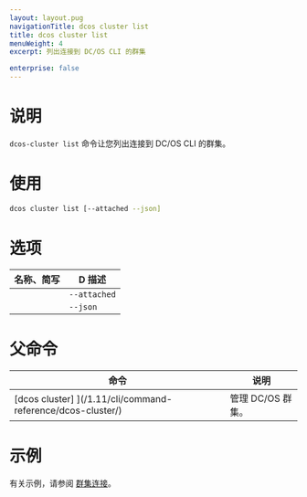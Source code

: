 ```yaml
---
layout: layout.pug
navigationTitle: dcos cluster list
title: dcos cluster list
menuWeight: 4
excerpt: 列出连接到 DC/OS CLI 的群集

enterprise: false
---
```


# 说明
`dcos-cluster list` 命令让您列出连接到 DC/OS CLI 的群集。

# 使用

```bash
dcos cluster list [--attached --json]
```

# 选项

| 名称、简写 | D 描述 |
|---------|-------------|
| | `--attached` | 仅附加的群集。 |
| | `--json` | 显示以 JSON 为格式的列表。 |


# 父命令

| 命令 | 说明 |
|---------|-------------|
|  [dcos cluster] ](/1.11/cli/command-reference/dcos-cluster/) | 管理 DC/OS 群集。 |

# 示例
有关示例，请参阅 [群集连接](/1.11/administering-clusters/multiple-clusters/cluster-connections/)。
